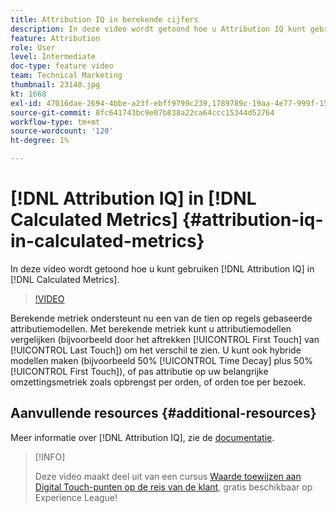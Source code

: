 ```yaml
---
title: Attribution IQ in berekende cijfers
description: In deze video wordt getoond hoe u Attribution IQ kunt gebruiken in Berekende waarden.
feature: Attribution
role: User
level: Intermediate
doc-type: feature video
team: Technical Marketing
thumbnail: 23140.jpg
kt: 1668
exl-id: 47016dae-2694-4bbe-a23f-ebff9799c239,1789789c-19aa-4e77-999f-15fa11b7f858
source-git-commit: 8fc641743bc9e07b838a22ca64ccc15344d52764
workflow-type: tm+mt
source-wordcount: '120'
ht-degree: 1%

---
```


# [!DNL Attribution IQ] in [!DNL Calculated Metrics] {#attribution-iq-in-calculated-metrics}

In deze video wordt getoond hoe u kunt gebruiken [!DNL Attribution IQ] in [!DNL Calculated Metrics].

>[!VIDEO](https://video.tv.adobe.com/v/23140/?quality=12&learn=on)

Berekende metriek ondersteunt nu een van de tien op regels gebaseerde attributiemodellen. Met berekende metriek kunt u attributiemodellen vergelijken (bijvoorbeeld door het aftrekken [!UICONTROL First Touch] van [!UICONTROL Last Touch]) om het verschil te zien. U kunt ook hybride modellen maken (bijvoorbeeld 50% [!UICONTROL Time Decay] plus 50% [!UICONTROL First Touch]), of pas attributie op uw belangrijke omzettingsmetriek zoals opbrengst per orden, of orden toe per bezoek.

## Aanvullende resources {#additional-resources}

Meer informatie over [!DNL Attribution IQ], zie de [documentatie](https://experienceleague.adobe.com/docs/analytics/analyze/analysis-workspace/attribution/overview.html).

>[!INFO]
>
> Deze video maakt deel uit van een cursus [Waarde toewijzen aan Digital Touch-punten op de reis van de klant](https://experienceleague.adobe.com/?recommended=Analytics-U-1-2020.2), gratis beschikbaar op Experience League!
